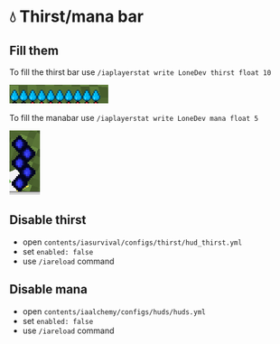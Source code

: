# 💧 Thirst/mana bar

## Fill them

To fill the thirst bar use `/iaplayerstat write LoneDev thirst float 10`

![](<../.gitbook/assets/immagine (6).png>)

To fill the manabar use `/iaplayerstat write LoneDev mana float 5`

![](<../.gitbook/assets/immagine (17).png>)

## Disable thirst

* open `contents/iasurvival/configs/thirst/hud_thirst.yml`
* set `enabled: false`
* use `/iareload` command

## Disable mana

* open `contents/iaalchemy/configs/huds/huds.yml`
* set `enabled: false`
* use `/iareload` command
